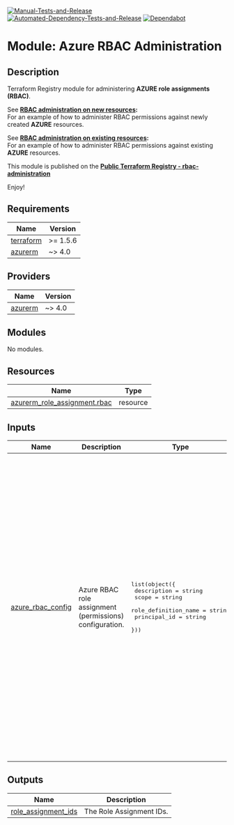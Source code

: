 [![Manual-Tests-and-Release](https://github.com/Pwd9000-ML/terraform-azurerm-rbac-administration/actions/workflows/manual-test-release.yml/badge.svg)](https://github.com/Pwd9000-ML/terraform-azurerm-rbac-administration/actions/workflows/manual-test-release.yml) [![Automated-Dependency-Tests-and-Release](https://github.com/Pwd9000-ML/terraform-azurerm-rbac-administration/actions/workflows/dependency-tests.yml/badge.svg)](https://github.com/Pwd9000-ML/terraform-azurerm-rbac-administration/actions/workflows/dependency-tests.yml) [![Dependabot](https://badgen.net/badge/Dependabot/enabled/green?icon=dependabot)](https://dependabot.com/)  

# Module: Azure RBAC Administration

## Description

Terraform Registry module for administering **AZURE role assignments (RBAC)**.

See **[RBAC administration on new resources](https://github.com/Pwd9000-ML/terraform-azurerm-rbac-administration/tree/master/examples/azure_rbac_new_resources):**  
For an example of how to administer RBAC permissions against newly created **AZURE** resources.  

See **[RBAC administration on existing resources](https://github.com/Pwd9000-ML/terraform-azurerm-rbac-administration/tree/master/examples/azure_rbac_exising_resources):**  
For an example of how to administer RBAC permissions against existing **AZURE** resources.  

This module is published on the **[Public Terraform Registry - rbac-administration](https://registry.terraform.io/modules/Pwd9000-ML/rbac-administration/azurerm/latest)**  

Enjoy!

<!-- BEGIN_TF_DOCS -->
## Requirements

| Name | Version |
|------|---------|
| <a name="requirement_terraform"></a> [terraform](#requirement\_terraform) | >= 1.5.6 |
| <a name="requirement_azurerm"></a> [azurerm](#requirement\_azurerm) | ~> 4.0 |

## Providers

| Name | Version |
|------|---------|
| <a name="provider_azurerm"></a> [azurerm](#provider\_azurerm) | ~> 4.0 |

## Modules

No modules.

## Resources

| Name | Type |
|------|------|
| [azurerm_role_assignment.rbac](https://registry.terraform.io/providers/hashicorp/azurerm/latest/docs/resources/role_assignment) | resource |

## Inputs

| Name | Description | Type | Default | Required |
|------|-------------|------|---------|:--------:|
| <a name="input_azure_rbac_config"></a> [azure\_rbac\_config](#input\_azure\_rbac\_config) | Azure RBAC role assignment (permissions) configuration. | <pre>list(object({<br>    description          = string<br>    scope                = string<br>    role_definition_name = string<br>    principal_id         = string<br>  }))</pre> | <pre>[<br>  {<br>    "description": "Example - Azure RBAC permision on Subscription",<br>    "principal_id": "00000000-0000-0000-0000-000000000000",<br>    "role_definition_name": "Contributor",<br>    "scope": "/subscriptions/00000000-0000-0000-0000-000000000000"<br>  },<br>  {<br>    "description": "Example - Azure RBAC permision on Resource Group",<br>    "principal_id": "00000000-0000-0000-0000-000000000000",<br>    "role_definition_name": "Contributor",<br>    "scope": "/subscriptions/00000000-0000-0000-0000-000000000000/resourceGroups/myGroup"<br>  },<br>  {<br>    "description": "Example - Azure RBAC permision on Resource",<br>    "principal_id": "00000000-0000-0000-0000-000000000000",<br>    "role_definition_name": "Contributor",<br>    "scope": "/subscriptions/00000000-0000-0000-0000-000000000000/resourceGroups/myGroup/providers/Microsoft.Compute/virtualMachines/myVM"<br>  },<br>  {<br>    "description": "Example - Azure RBAC permision on Management Group",<br>    "principal_id": "00000000-0000-0000-0000-000000000000",<br>    "role_definition_name": "Contributor",<br>    "scope": "/providers/Microsoft.Management/managementGroups/myMG"<br>  }<br>]</pre> | no |

## Outputs

| Name | Description |
|------|-------------|
| <a name="output_role_assignment_ids"></a> [role\_assignment\_ids](#output\_role\_assignment\_ids) | The Role Assignment IDs. |
<!-- END_TF_DOCS -->